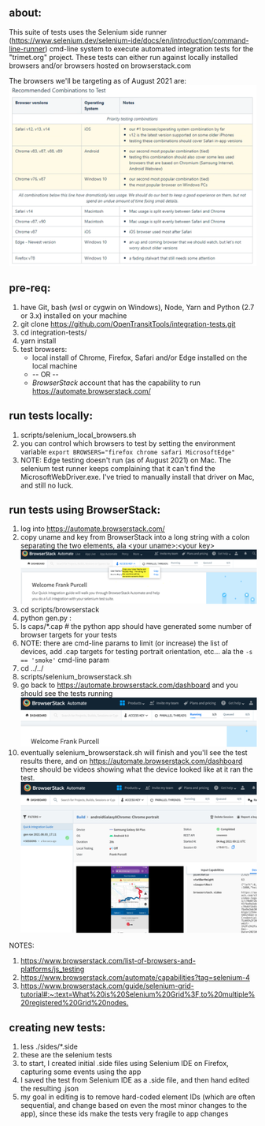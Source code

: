 about:
------
This suite of tests uses the Selenium side runner (https://www.selenium.dev/selenium-ide/docs/en/introduction/command-line-runner)
cmd-line system to execute automated integration tests for the "trimet.org" project.  These tests can either run against
locally installed browsers and/or browsers hosted on browserstack.com

The browsers we'll be targeting as of August 2021 are:
![most important browsers to test](docs/images/important_browsers_2021.png?raw=true)

pre-req:
--------
1. have Git, bash (wsl or cygwin on Windows), Node, Yarn and Python (2.7 or 3.x) installed on your machine
1. git clone https://github.com/OpenTransitTools/integration-tests.git
1. cd integration-tests/
1. yarn install
1. test browsers:
   * local install of Chrome, Firefox, Safari and/or Edge installed on the local machine
   * -- OR --
   * *BrowserStack* account that has the capability to run https://automate.browserstack.com/ 

run tests locally:
-----------------
1. scripts/selenium_local_browsers.sh
1. you can control which browsers to test by setting the environment variable `export BROWSERS="firefox chrome safari MicrosoftEdge"`
1. NOTE: Edge testing doesn't run (as of August 2021) on Mac.  The selenium test runner keeps complaining that it can't find the MicrosoftWebDriver.exe.  I've tried to manually install that driver on Mac, and still no luck.  

run tests using BrowserStack: 
----------------------------
1. log into https://automate.browserstack.com/
1. copy uname and key from BrowserStack into a long string with a colon separating the two elements, ala \<your uname\>:\<your key\> <br>![BrowserStack Uname & Key img](docs/images/BrowserStack_uname_key.png?raw=true)
1. cd scripts/browserstack
1. python gen.py <your uname>:<your key>
1. ls caps/*.cap  # the python app should have generated some number of browser targets for your tests
1. NOTE: there are cmd-line params to limit (or increase) the list of devices, add .cap targets for testing portrait orientation, etc... ala the `-s == 'smoke'` cmd-line param  
1. cd ../../
1. scripts/selenium_browserstack.sh
1. go back to https://automate.browserstack.com/dashboard and you should see the tests running
![browser stack running tests](docs/images/bs_running.png?raw=true)
1. eventually selenium_browserstack.sh will finish and you'll see the test results there, and on https://automate.browserstack.com/dashboard there should be videos showing what the device looked like at it ran the test. 
![sbrowser stack playback app](docs/images/bs_playback.png?raw=true)

NOTES:
1. https://www.browserstack.com/list-of-browsers-and-platforms/js_testing
1. https://www.browserstack.com/automate/capabilities?tag=selenium-4
1. <https://www.browserstack.com/guide/selenium-grid-tutorial#:~:text=What%20is%20Selenium%20Grid%3F,to%20multiple%20registered%20Grid%20nodes.>

creating new tests:
------------------
1. less ./sides/*.side
1. these are the selenium tests
1. to start, I created initial .side files using Selenium IDE on Firefox, capturing some events using the app
1. I saved the test from Selenium IDE as a .side file, and then hand edited the resulting .json
1. my goal in editing is to remove hard-coded element IDs (which are often sequential, and change based on even the most
   minor changes to the app), since these ids make the tests very fragile to app changes
